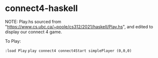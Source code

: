# connect4-haskell

NOTE: 
Play.hs sourced from "https://www.cs.ubc.ca/~poole/cs312/2021/haskell/Play.hs", and edited to display our connect 4 game.

To Play:

`:load Play`
`play connect4 connect4Start simplePlayer (0,0,0)`